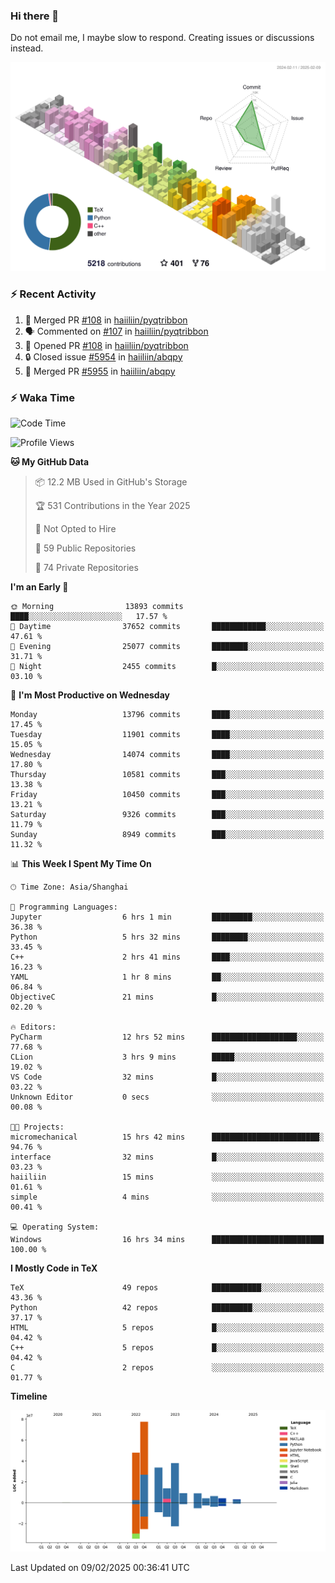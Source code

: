 ### Hi there 👋

Do not email me, I maybe slow to respond. Creating issues or discussions instead.

![](./profile-3d-contrib/profile-season-animate.svg)

### :zap: Recent Activity

<!--START_SECTION:activity-->
1. 🎉 Merged PR [#108](https://github.com/haiiliin/pyqtribbon/pull/108) in [haiiliin/pyqtribbon](https://github.com/haiiliin/pyqtribbon)
2. 🗣 Commented on [#107](https://github.com/haiiliin/pyqtribbon/issues/107#issuecomment-2623763067) in [haiiliin/pyqtribbon](https://github.com/haiiliin/pyqtribbon)
3. 💪 Opened PR [#108](https://github.com/haiiliin/pyqtribbon/pull/108) in [haiiliin/pyqtribbon](https://github.com/haiiliin/pyqtribbon)
4. 🔒 Closed issue [#5954](https://github.com/haiiliin/abqpy/issues/5954) in [haiiliin/abqpy](https://github.com/haiiliin/abqpy)
5. 🎉 Merged PR [#5955](https://github.com/haiiliin/abqpy/pull/5955) in [haiiliin/abqpy](https://github.com/haiiliin/abqpy)
<!--END_SECTION:activity-->

### :zap: Waka Time

<!--START_SECTION:waka-->
![Code Time](http://img.shields.io/badge/Code%20Time-9%20hrs%2036%20mins-blue)

![Profile Views](http://img.shields.io/badge/Profile%20Views-151-blue)

**🐱 My GitHub Data** 

> 📦 12.2 MB Used in GitHub's Storage 
 > 
> 🏆 531 Contributions in the Year 2025
 > 
> 🚫 Not Opted to Hire
 > 
> 📜 59 Public Repositories 
 > 
> 🔑 74 Private Repositories 
 > 
**I'm an Early 🐤** 

```text
🌞 Morning                13893 commits       ████░░░░░░░░░░░░░░░░░░░░░   17.57 % 
🌆 Daytime                37652 commits       ████████████░░░░░░░░░░░░░   47.61 % 
🌃 Evening                25077 commits       ████████░░░░░░░░░░░░░░░░░   31.71 % 
🌙 Night                  2455 commits        █░░░░░░░░░░░░░░░░░░░░░░░░   03.10 % 
```
📅 **I'm Most Productive on Wednesday** 

```text
Monday                   13796 commits       ████░░░░░░░░░░░░░░░░░░░░░   17.45 % 
Tuesday                  11901 commits       ████░░░░░░░░░░░░░░░░░░░░░   15.05 % 
Wednesday                14074 commits       ████░░░░░░░░░░░░░░░░░░░░░   17.80 % 
Thursday                 10581 commits       ███░░░░░░░░░░░░░░░░░░░░░░   13.38 % 
Friday                   10450 commits       ███░░░░░░░░░░░░░░░░░░░░░░   13.21 % 
Saturday                 9326 commits        ███░░░░░░░░░░░░░░░░░░░░░░   11.79 % 
Sunday                   8949 commits        ███░░░░░░░░░░░░░░░░░░░░░░   11.32 % 
```


📊 **This Week I Spent My Time On** 

```text
🕑︎ Time Zone: Asia/Shanghai

💬 Programming Languages: 
Jupyter                  6 hrs 1 min         █████████░░░░░░░░░░░░░░░░   36.38 % 
Python                   5 hrs 32 mins       ████████░░░░░░░░░░░░░░░░░   33.45 % 
C++                      2 hrs 41 mins       ████░░░░░░░░░░░░░░░░░░░░░   16.23 % 
YAML                     1 hr 8 mins         ██░░░░░░░░░░░░░░░░░░░░░░░   06.84 % 
ObjectiveC               21 mins             █░░░░░░░░░░░░░░░░░░░░░░░░   02.20 % 

🔥 Editors: 
PyCharm                  12 hrs 52 mins      ███████████████████░░░░░░   77.68 % 
CLion                    3 hrs 9 mins        █████░░░░░░░░░░░░░░░░░░░░   19.02 % 
VS Code                  32 mins             █░░░░░░░░░░░░░░░░░░░░░░░░   03.22 % 
Unknown Editor           0 secs              ░░░░░░░░░░░░░░░░░░░░░░░░░   00.08 % 

🐱‍💻 Projects: 
micromechanical          15 hrs 42 mins      ████████████████████████░   94.76 % 
interface                32 mins             █░░░░░░░░░░░░░░░░░░░░░░░░   03.23 % 
haiiliin                 15 mins             ░░░░░░░░░░░░░░░░░░░░░░░░░   01.61 % 
simple                   4 mins              ░░░░░░░░░░░░░░░░░░░░░░░░░   00.41 % 

💻 Operating System: 
Windows                  16 hrs 34 mins      █████████████████████████   100.00 % 
```

**I Mostly Code in TeX** 

```text
TeX                      49 repos            ███████████░░░░░░░░░░░░░░   43.36 % 
Python                   42 repos            █████████░░░░░░░░░░░░░░░░   37.17 % 
HTML                     5 repos             █░░░░░░░░░░░░░░░░░░░░░░░░   04.42 % 
C++                      5 repos             █░░░░░░░░░░░░░░░░░░░░░░░░   04.42 % 
C                        2 repos             ░░░░░░░░░░░░░░░░░░░░░░░░░   01.77 % 
```



**Timeline**

![Lines of Code chart](https://raw.githubusercontent.com/haiiliin/haiiliin/main/assets/bar_graph.png)


 Last Updated on 09/02/2025 00:36:41 UTC
<!--END_SECTION:waka-->
